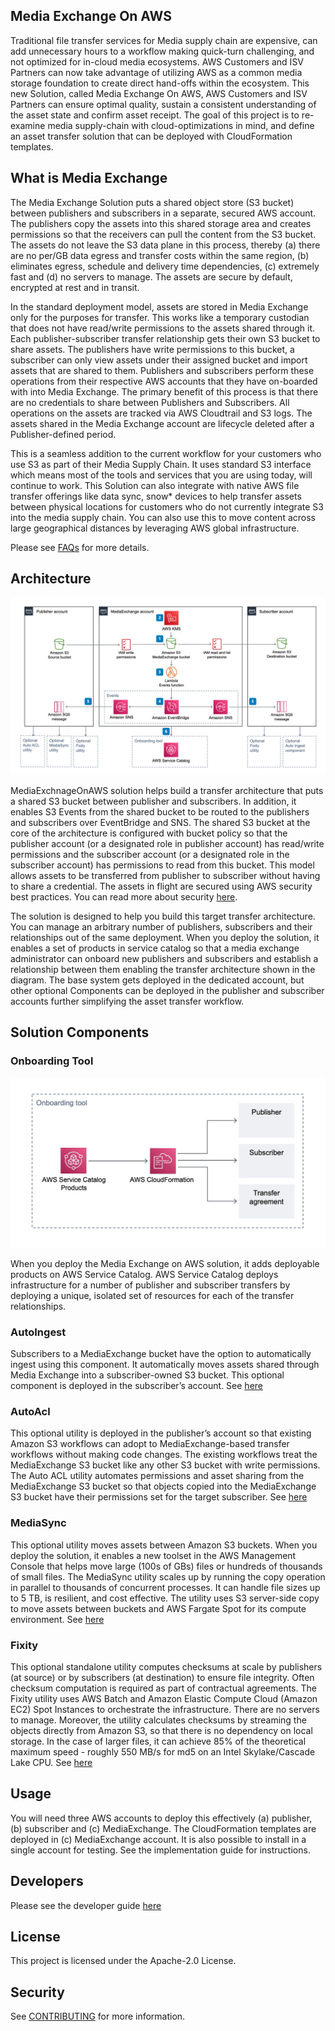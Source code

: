 ## Media Exchange On AWS

Traditional file transfer services for Media supply chain are expensive, can add unnecessary hours to a workflow making quick-turn challenging, and not optimized for in-cloud media ecosystems. AWS Customers and ISV Partners can now take advantage of utilizing AWS as a common media storage foundation to create direct hand-offs within the ecosystem. This new Solution, called Media Exchange On AWS, AWS Customers and ISV Partners can ensure optimal quality, sustain a consistent understanding of the asset state and confirm asset receipt. The goal of this project is to re-examine media supply-chain with cloud-optimizations in mind, and define an asset transfer solution that can be deployed with CloudFormation templates.

## What is Media Exchange

The Media Exchange Solution puts a shared object store (S3 bucket) between publishers and subscribers in a separate, secured AWS account. The publishers copy the assets into this shared storage area and creates permissions so that the receivers can pull the content from the S3 bucket. The assets do not leave the S3 data plane in this process, thereby (a) there are no per/GB data egress and transfer costs within the same region, (b) eliminates egress, schedule and delivery time dependencies, (c) extremely fast and (d) no servers to manage. The assets are secure by default, encrypted at rest and in transit.

In the standard deployment model, assets are stored in Media Exchange only for the purposes for transfer. This  works like a temporary custodian that does not have read/write permissions to the assets shared through it. Each publisher-subscriber transfer relationship gets their own S3 bucket to share assets. The publishers have write permissions to this bucket, a subscriber can only view assets under their assigned bucket and import assets that are shared to them. Publishers and subscribers perform these operations from their respective AWS accounts that they have on-boarded with into Media Exchange. The primary benefit of this process is that there are no credentials to share between Publishers and Subscribers. All operations on the assets are tracked via AWS Cloudtrail and S3 logs. The assets shared in the Media Exchange account are lifecycle deleted after a Publisher-defined period.

This is a seamless addition to the current workflow for your customers who use S3 as part of their Media Supply Chain. It uses standard S3 interface which means most of the tools and services that you are using today, will continue to work. This Solution can also integrate with native AWS file transfer offerings like data sync, snow* devices to help transfer assets between physical locations for customers who do not currently integrate S3 into the media supply chain. You can also use this to move content across large geographical distances by leveraging AWS global infrastructure.

Please see [FAQs](docs/faqs.md) for more details.

## Architecture

![Architecture](images/main.png)

MediaExchnageOnAWS solution helps build a transfer architecture that puts a shared S3 bucket between publisher and subscribers. In addition, it enables S3 Events from the shared bucket to be routed to the publishers and subscribers over EventBridge and SNS. The shared S3 bucket at the core of the architecture is configured with bucket policy so that the publisher account (or a designated role in publisher account) has read/write permissions and the subscriber account (or a designated role in the subscriber account) has permissions to read from this bucket. This model allows assets to be transferred from publisher to subscriber without having to share a credential. The assets in flight are secured using AWS security best practices. You can read more about security [here](docs/security.md).

The solution is designed to help you build this target transfer architecture. You can manage an arbitrary number of publishers, subscribers and their relationships out of the same deployment. When you deploy the solution, it enables a set of products in service catalog so that a media exchange administrator can onboard new publishers and subscribers and establish a relationship between them enabling the transfer architecture shown in the diagram. The base system gets deployed in the dedicated account, but other optional Components can be deployed in the publisher and subscriber accounts further simplifying the asset transfer workflow.

## Solution Components

### Onboarding Tool

![Onboarding tool](images/sc.jpeg)

When you deploy the Media Exchange on AWS solution, it adds deployable products on AWS Service Catalog. AWS Service Catalog deploys infrastructure for a number of publisher and subscriber transfers by deploying a unique, isolated set of resources for each of the transfer relationships.

### AutoIngest

Subscribers to a MediaExchange bucket have the option to automatically ingest using this component. It automatically moves assets shared through Media Exchange into a subscriber-owned S3 bucket. This optional component is deployed in the subscriber’s account. See [here](tools/autoingest)

### AutoAcl

This optional utility is deployed in the publisher’s account so that existing Amazon S3 workflows can adopt to MediaExchange-based transfer workflows without making code changes. The existing workflows treat the MediaExchange S3 bucket like any other S3 bucket with write permissions. The Auto ACL utility automates permissions and asset sharing from the MediaExchange S3 bucket so that objects copied into the MediaExchange S3 bucket have their permissions set for the target subscriber.  See [here](tools/autoacl)

### MediaSync

This optional utility moves assets between Amazon S3 buckets. When you deploy the solution, it enables a new toolset in the AWS Management Console that helps move large (100s of GBs) files or hundreds of thousands of small files. The MediaSync utility scales up by running the copy operation in parallel to thousands of concurrent processes. It can handle file sizes up to 5 TB, is resilient, and cost effective. The utility uses S3 server-side copy to move assets between buckets and AWS Fargate Spot for its compute environment. See [here](tools/mediasync)

### Fixity

This optional standalone utility computes checksums at scale by publishers (at source) or by subscribers (at destination) to ensure file integrity. Often checksum computation is required as part of contractual agreements. The Fixity utility uses AWS Batch and Amazon Elastic Compute Cloud (Amazon EC2) Spot Instances to orchestrate the infrastructure. There are no servers to manage. Moreover, the utility calculates checksums by streaming the objects directly from Amazon S3, so that there is no dependency on local storage. In the case of larger files, it can achieve 85% of the theoretical maximum speed - roughly 550 MB/s for md5 on an Intel Skylake/Cascade Lake CPU. See [here](tools/fixity)

## Usage
You will need three AWS accounts to deploy this effectively (a) publisher, (b) subscriber and (c) MediaExchange. The CloudFormation templates are deployed in (c) MediaExchange account. It is also possible to install in a single account for testing. See the implementation guide for instructions.


## Developers
Please see the developer guide [here](docs/developer.md)

## License
This project is licensed under the Apache-2.0 License.

## Security

See [CONTRIBUTING](CONTRIBUTING.md#security-issue-notifications) for more information.
